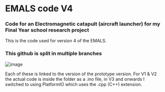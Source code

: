 # EMALS code V4
### Code for an Electromagnetic catapult (aircraft launcher) for my Final Year school research project
This is the code used for version 4 of the EMALS.
### This github is split in multiple branches
![image](https://github.com/user-attachments/assets/e13caacc-4a14-4776-8d65-57bd426dce22)

Each of these is linked to the version of the prototype version.
For V1 & V2 the actual code is inside the folder as a .ino file, in V3 and onwards I switched to using PlatformIO which uses the .cpp (C++) extension.
